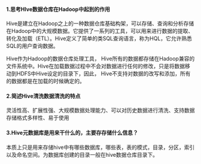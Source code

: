 #### 1.思考HIve数据仓库在Hadoop中起到的作用

Hive是建立在Hadoop之上的一种数据仓库基础构架，可以存储、查询和分析存储在Hadoop中的大规模数据。它提供了一系列的工具，可以用来进行数据的提取、转化及加载（ETL）。Hive定义了简单的类SQL查询语言，称为HQL，它允许熟悉SQL的用户查询数据。

Hive作为Hadoop的数据仓库处理工具， Hive所有的数据都存储在Hadoop兼容的文件系统中。Hive在加载数据过程中不会对数据进行任何的修改，只是将数据移动到HDFS中Hive设定的目录下，因此， Hive不支持对数据的改写和添加，所有的数据都是在加载的时候确定的。

#### 2.简述Hive清洗数据清洗的特点

灵活性高、扩展性强、大规模数据处理能力、可以对历史数据进行清洗、支持数据存储格式多样性、易于使用

#### 3.Hive元数据库是用来干什么的，主要存存储什么信息？

本质上只是用来存储hive中有哪些数据库，哪些表，表的模式，目录，分区，索引以及命名空间。为数据库创建的目录一般在hive数据仓库目录下。